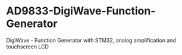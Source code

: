 # AD9833-DigiWave-Function-Generator
DigiWave - Function Generator with STM32, analog amplification and touchscreen LCD
